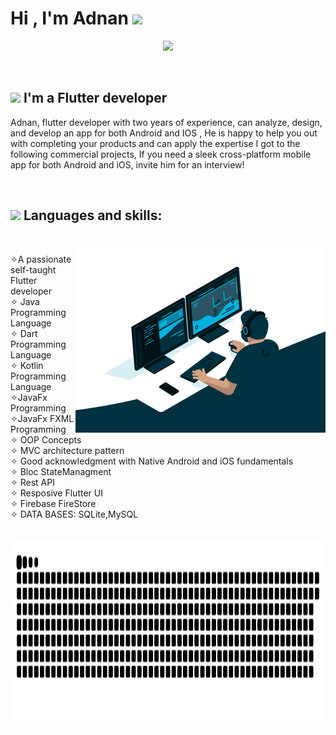 
<h1 align="left"><b>Hi , I'm Adnan </b><img src="https://media.giphy.com/media/hvRJCLFzcasrR4ia7z/giphy.gif" width="35"></h1>

<p align="center">
  <a href="https://github.com/DenverCoder1/readme-typing-svg"><img src="https://readme-typing-svg.herokuapp.com?font=Time+New+Roman&color=cyan&size=25&center=true&vCenter=true&width=600&height=100&lines=Welcome++&hearts;++;I'm+a+Flutter+developer..&hearts;++;Computer+Engineering+Student;"></a>
</p>
<br>

## <img src="https://media2.giphy.com/media/QssGEmpkyEOhBCb7e1/giphy.gif?cid=ecf05e47a0n3gi1bfqntqmob8g9aid1oyj2wr3ds3mg700bl&rid=giphy.gif" width ="25"><b> I'm a Flutter developer </b>
Adnan, flutter developer with two years of experience, can analyze, design, and develop an app for both Android and IOS , He is happy to help you out with completing your products and can apply the expertise I got to the following commercial projects, If you need a sleek cross-platform mobile app for both Android and iOS, invite him for an interview!
<br>

<br>

## <img src="https://media2.giphy.com/media/QssGEmpkyEOhBCb7e1/giphy.gif?cid=ecf05e47a0n3gi1bfqntqmob8g9aid1oyj2wr3ds3mg700bl&rid=giphy.gif" width ="25"><b> Languages and skills:</b>

<a target="_blank" align="center"><br>
  <img align="right" top="500" height="300" width="400" alt="GIF" src="https://raw.githubusercontent.com/jayeshmann/jayeshmann/main/code.gif">
</a>

✧A passionate self-taught Flutter developer<br>
✧ Java Programming Language<br>
✧ Dart Programming Language<br>
✧ Kotlin Programming Language<br>
✧JavaFx Programming<br>
✧JavaFx FXML Programming<br>
✧ OOP Concepts<br>
✧ MVC architecture pattern<br>
✧ Good acknowledgment with Native Android and iOS fundamentals<br>
✧ Bloc StateManagment<br>
✧ Rest API<br>
✧ Resposive Flutter UI<br>
✧ Firebase FireStore<br>
✧ DATA BASES: SQLite,MySQL<br>

<a target="_blank" align="center"><br>
  <img align="center" top="500" height="300" width="1000" alt="GIF" src="https://github.com/TekyaygilFethi/TekyaygilFethi/raw/output/github-contribution-grid-snake.svg">
</a>

